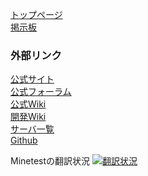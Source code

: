 [トップページ](.)  
[掲示板](http://minetest.bbs.fc2.com)  

### 外部リンク
[公式サイト](http://www.minetest.net)    
[公式フォーラム](https://forum.minetest.net)  
[公式Wiki](http://wiki.minetest.net/Main_Page/ja)  
[開発Wiki](http://dev.minetest.net/Main_Page/ja)  
[サーバ一覧](http://servers.minetest.net)  
[Github](https://github.com/minetest)  

Minetestの翻訳状況
<a href="https://hosted.weblate.org/engage/minetest/ja/?utm_source=widget">
<img alt="翻訳状況" src="https://hosted.weblate.org/widgets/minetest/ja/svg-badge.svg">
</a>
